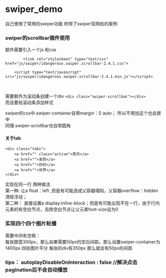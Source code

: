 # swiper_demo
自己使用了常用的swiper功能  附带了swiper官网给的案例
### swiper的scrollbar插件使用
额外需要引入一个js 和css
```
    	<link rel="stylesheet" type="text/css" href="js/swiper/idangerous.swiper.scrollbar-2.4.1.css">

	<script type="text/javascript" src="js/swiper/idangerous.swiper.scrollbar-2.4.1.min.js"></script>

```
<br>

需要额外为滚动条创建一个div ```<div class="swiper-scrollbar"></div>``` <br>
而且要给滚动条添加样式 <br>



swiper的css中.swiper-container自带margin：0 auto； 所以不用加这个也会居中<br>
同理.swiper-scrollbar也自带圆角<br>

#### 关于tab
```
<div class="tabs">
    <a href="" class="active">首页</a>
    <a href="">发现</a>
    <a href="">你的</a>
    <a href="">世界</a>
</div>

```

实现在同一行 两种做法<br>
第一种: 让a float：left ,但是有可能造成父容器塌陷，父容器overflow：hidden 清除浮动；<br>
第二种： 直接设置a display:inline-block；但是有可能出现不在一行，由于行内元素的有空白节点，去除空白节点让父元素font-size设为0<br>


### 实现四个四个图片轮播
需要中间有空格：<br>
每张图宽300px，那么如果需要50px的空白间距，那么设置swiper-container为1400px 四张图片平分  每张的div有350px 那么就会有50px的间距<br>


### tips：        autoplayDisableOnInteraction : false //解决点击pagination后不会自动播放
